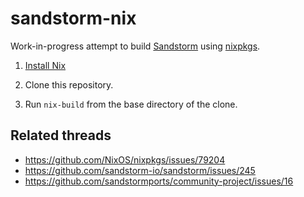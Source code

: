 # sandstorm-nix

Work-in-progress attempt to build [Sandstorm] using [nixpkgs].

1. [Install Nix](https://nixos.org/guides/install-nix.html)

2. Clone this repository.

3. Run `nix-build` from the base directory of the clone.

[Sandstorm]: https://sandstorm.io/
[nixpkgs]: https://github.com/NixOS/nixpkgs

## Related threads

- https://github.com/NixOS/nixpkgs/issues/79204
- https://github.com/sandstorm-io/sandstorm/issues/245
- https://github.com/sandstormports/community-project/issues/16
